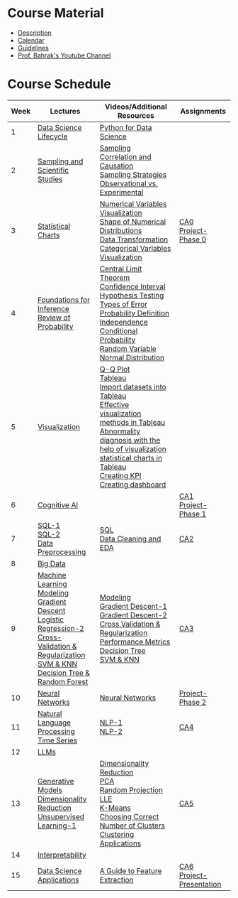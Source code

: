 # Course Material

- [Description](Description.pdf)
- [Calendar](https://docs.google.com/spreadsheets/d/1adlurjjRLzJFx8zvyfZCqV423SqOy4Vq6aRSlyo1oc8/edit?usp=sharing)
- [Guidelines](Guidelines.pdf)
- [Prof. Bahrak's Youtube Channel](https://www.youtube.com/@BahrakCourses)

# Course Schedule

| Week | Lectures | Videos/Additional Resources | Assignments |
|------|-----|-----|-----|
| 1 |[Data Science Lifecycle](lectures/Lecture%2001.%20Data%20Science%20Lifecycle.pdf) | [Python for Data Science]([https://www.youtube.com/watch?v=WKz5nicREKQ&list=PLdSslhDhrVc55hzIJ245efXSyXbUedl2v](https://www.youtube.com/watch?v=WKz5nicREKQ&list=PLdSslhDhrVc7N0XQTfU55RuL1THU2l0B-&pp=gAQB)) | |
| 2 |[Sampling and Scientific Studies](lectures/Lecture%2002.%20Sampling%20and%20Scientific%20Studies.pdf) |[Sampling](https://www.youtube.com/watch?v=koeAIG38Hzc) <br> [Correlation and Causation](https://www.youtube.com/watch?v=WAnHl3Rps2s) <br> [Sampling Strategies](https://www.youtube.com/watch?v=Bji2BfPsu6Q) <br> [Observational vs. Experimental](https://www.youtube.com/watch?v=0D2U_xPl00g) | |
| 3 |[Statistical Charts](lectures/Lecture%2003.%20Statistical%20Charts.pdf) |[Numerical Variables Visualization](https://www.youtube.com/watch?v=jzAK4xpwGus) <br> [Shape of Numerical Distributions](https://www.youtube.com/watch?v=tLWm8MGUqds) <br> [Data Transformation](https://www.youtube.com/watch?v=71kkJ2jp7KM) <br> [Categorical Variables Visualization](https://www.youtube.com/watch?v=CGfzEvpRQPQ) |[CA0]() <br> [Project-Phase 0]()|
| 4 |[Foundations for Inference](lectures/Lecture%2005.%20Foundations%20for%20Inference.pdf) <br> [Review of Probability](lectures/Lecture%2004.%20Review%20of%20Probability.pdf) |[Central Limit Theorem](https://www.youtube.com/watch?v=chVvpvDMrV4) <br> [Confidence Interval](https://www.youtube.com/watch?v=xm6qVNtAUNk) <br> [Hypothesis Testing](https://www.youtube.com/watch?v=r4RdP73fAFM) <br> [Types of Error](https://www.youtube.com/watch?v=SaEuHkXolM0) <br> [Probability Definition](https://www.youtube.com/watch?v=QIpoxoCGgtU) <br> [Independence](https://www.youtube.com/watch?v=cMGVMIo4RMw) <br> [Conditional Probability](https://www.youtube.com/watch?v=QKIBHCjb4g0) <br> [Random Variable](https://www.youtube.com/watch?v=Q0dlO2ErX08) <br> [Normal Distribution](https://www.youtube.com/watch?v=WxafZIrjwOQ)||
| 5 |[Visualization]() |[Q-Q Plot](https://www.youtube.com/watch?v=6U8LI1VYEeg) <br> [Tableau](https://www.youtube.com/watch?v=201cExJMT74) <br> [Import datasets into Tableau]() <br> [Effective visualization methods in Tableau](https://www.youtube.com/watch?v=Z437c0K-ohs) <br> [Abnormality diagnosis with the help of visualization](https://www.youtube.com/watch?v=dIesEUXBcSc) <br> [statistical charts in Tableau](https://www.youtube.com/watch?v=xyEZCrcuie8) <br> [Creating KPI](https://www.youtube.com/watch?v=OTtN4InuwUI) <br> [Creating dashboard](https://www.youtube.com/watch?v=u4rCsDJR_7s)| |
| 6 |[Cognitive AI]() | |[CA1]() <br> [Project-Phase 1]()|
| 7 |[SQL-1](lectures/Lecture%2007.%20SQL-1.pdf) <br> [SQL-2](lectures/Lecture%2008.%20SQL-2.pdf) <br> [Data Preprocessing](lectures/Lecture%2009.%20Data%20Preprocessing.pdf)|[SQL](https://www.dropbox.com/scl/fo/r8j0svv98bzkvwh7s89zq/ADBLUG2mnBMXd6yKwMX2PCU?dl=0&e=1&preview=sql_part2.mkv&rlkey=vqad3zy64ub1a7lqa9wdpi4qq) <br> [Data Cleaning and EDA](https://www.dropbox.com/scl/fo/r8j0svv98bzkvwh7s89zq/ADBLUG2mnBMXd6yKwMX2PCU?dl=0&e=1&preview=data_cleaning_eda.mkv&rlkey=vqad3zy64ub1a7lqa9wdpi4qq)|[CA2]() |
| 8 |[Big Data]()|||
| 9 |[Machine Learning](lectures/Lecture%2012.%20Sklearn%20&%20Feature%20Engineering.pdf) <br> [Modeling](lectures/Lecture%2010.%20Modeling.pdf) <br> [Gradient Descent](lectures/Lecture%2011.%20Gradient%20Descent.pdf) <br> [Logistic Regression-2](lectures/Lecture%2013.%20Logistic%20Regression-2.pdf) <br> [Cross-Validation & Regularization](lectures/Lecture%2014.%20Cross-Validation%20&%20Regularization.pdf) <br> [SVM & KNN](lectures/Lecture%2015.%20SVM%20&%20KNN.pdf) <br> [Decision Tree & Random Forest](lectures/Lecture%2016.%20DT%20&%20RF.pdf)| [Modeling](https://www.dropbox.com/scl/fo/r8j0svv98bzkvwh7s89zq/ADBLUG2mnBMXd6yKwMX2PCU?dl=0&e=1&preview=modeling_slr.mkv&rlkey=vqad3zy64ub1a7lqa9wdpi4qq) <br> [Gradient Descent-1](https://www.dropbox.com/scl/fo/r8j0svv98bzkvwh7s89zq/ADBLUG2mnBMXd6yKwMX2PCU?dl=0&e=1&preview=gradient_descent_part1.mkv&rlkey=vqad3zy64ub1a7lqa9wdpi4qq) <br> [Gradient Descent-2](https://www.dropbox.com/scl/fo/r8j0svv98bzkvwh7s89zq/ADBLUG2mnBMXd6yKwMX2PCU?dl=0&e=1&preview=gradient_descent_part2.mkv&rlkey=vqad3zy64ub1a7lqa9wdpi4qq) <br> [Cross Validation & Regularization](https://www.dropbox.com/scl/fo/r8j0svv98bzkvwh7s89zq/ADBLUG2mnBMXd6yKwMX2PCU?dl=0&e=1&preview=cross_validation_regularization.mkv&rlkey=vqad3zy64ub1a7lqa9wdpi4qq) <br> [Performance Metrics](https://www.dropbox.com/scl/fo/r8j0svv98bzkvwh7s89zq/ADBLUG2mnBMXd6yKwMX2PCU?dl=0&e=1&preview=performance_metrics.mp4&rlkey=vqad3zy64ub1a7lqa9wdpi4qq) <br> [Decision Tree](https://www.dropbox.com/scl/fo/r8j0svv98bzkvwh7s89zq/ADBLUG2mnBMXd6yKwMX2PCU?dl=0&e=1&preview=DTs.mkv&rlkey=vqad3zy64ub1a7lqa9wdpi4qq) <br> [SVM & KNN](https://www.dropbox.com/scl/fo/r8j0svv98bzkvwh7s89zq/ADBLUG2mnBMXd6yKwMX2PCU?dl=0&e=1&preview=SVM_KNN.mkv&rlkey=vqad3zy64ub1a7lqa9wdpi4qq)|[CA3]()|
| 10 |[Neural Networks](lectures/Lecture%2019.%20Neural%20Networks.pdf)|[Neural Networks](https://www.dropbox.com/scl/fo/r8j0svv98bzkvwh7s89zq/ADBLUG2mnBMXd6yKwMX2PCU?dl=0&e=1&preview=NNs.mkv&rlkey=vqad3zy64ub1a7lqa9wdpi4qq) | [Project-Phase 2]()|
| 11 |[Natural Language Processing](lectures/Lecture%2020.%20Natural%20Language%20Processing.pdf) <br> [Time Series]()|[NLP-1](https://www.dropbox.com/scl/fo/r8j0svv98bzkvwh7s89zq/ADBLUG2mnBMXd6yKwMX2PCU?dl=0&e=1&preview=NLP_part1.mkv&rlkey=vqad3zy64ub1a7lqa9wdpi4qq) <br> [NLP-2](https://www.dropbox.com/scl/fo/r8j0svv98bzkvwh7s89zq/ADBLUG2mnBMXd6yKwMX2PCU?dl=0&e=1&preview=NLP_part2.mkv&rlkey=vqad3zy64ub1a7lqa9wdpi4qq) |[CA4]()|
| 12 |[LLMs]()|||
| 13 |[Generative Models]() <br> [Dimensionality Reduction](lectures/Lecture%2017.%20Dimensionality%20Reduction.pdf) <br> [Unsupervised Learning-1](lectures/Lecture%2018.%20Unsupervised%20Learning-1.pdf)|[Dimensionality Reduction](https://www.youtube.com/watch?v=8G6HNKGUyHA) <br> [PCA](https://www.youtube.com/watch?v=nv0DRL6l9-4) <br> [Random Projection](https://www.youtube.com/watch?v=IzwjWTTAlPs) <br> [LLE](https://www.youtube.com/watch?v=R1saz5q_B5k) <br> [K-Means](https://www.youtube.com/watch?v=hry98otbsHE) <br> [Choosing Correct Number of Clusters](https://www.youtube.com/watch?v=1rYDDl-L_14) <br> [Clustering Applications](https://www.youtube.com/watch?v=otMZyWATjKg)|[CA5]()|
| 14 |[Interpretability]()|| |
| 15 |[Data Science Applications](lectures/Lecture%2021.%20Data%20Science%20Applications.pdf)|[A Guide to Feature Extraction](https://drive.google.com/drive/folders/19a2uekayzWK4jocJtFE4UPd-nWuCvaT9?usp=share_link)|[CA6]() <br> [Project-Presentation]()|
